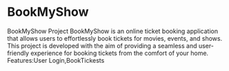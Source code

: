 # BookMyShow
BookMyShow Project BookMyShow is an online ticket booking application that allows users to effortlessly book tickets for movies, events, and shows. This project is developed with the aim of providing a seamless and user-friendly experience for booking tickets from the comfort of your home.  Features:User Login,BookTickests
